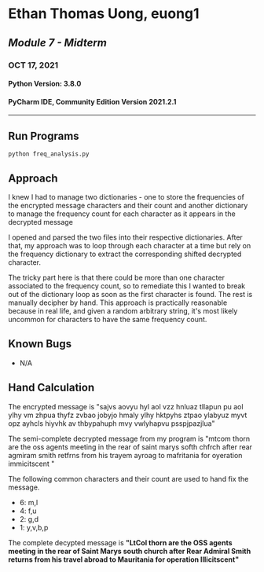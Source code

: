 # Ethan Thomas Uong, euong1

## _Module 7 - Midterm_

### OCT 17, 2021

#### Python Version: 3.8.0

#### PyCharm IDE, Community Edition Version 2021.2.1

---

## Run Programs

```
python freq_analysis.py
```

## Approach

I knew I had to manage two dictionaries - one to store the frequencies of the encrypted message characters and their
count and another dictionary to manage the frequency count for each character as it appears in the decrypted message

I opened and parsed the two files into their respective dictionaries. After that, my approach was to loop through each
character at a time but rely on the frequency dictionary to extract the corresponding shifted decrypted character.

The tricky part here is that there could be more than one character associated to the frequency count, so to remediate
this I wanted to break out of the dictionary loop as soon as the first character is found. The rest is manually decipher
by hand. This approach is practically reasonable because in real life, and given a random arbitrary string, it's most
likely uncommon for characters to have the same frequency count.

## Known Bugs

- N/A

## Hand Calculation

The encrypted message is "sajvs aovyu hyl aol vzz hnluaz tllapun pu aol ylhy vm zhpua thyfz zvbao jobyjo hmaly ylhy
hktpyhs ztpao ylabyuz myvt opz ayhcls hiyvhk av thbypahuph mvy vwlyhapvu psspjpazjlua"

The semi-complete decrypted message from my program is "mtcom thorn are the oss agents meeting in the rear of saint
marys softh chfrch after rear agmiram smith retfrns from his trayem ayroag to mafritania for oyeration immicitscent
"

The following common characters and their count are used to hand fix the message.

* 6: m,l
* 4: f,u
* 2: g,d
* 1: y,v,b,p

The complete decypted message is **"LtCol thorn are the OSS agents meeting in the rear of Saint Marys south church after
Rear Admiral Smith returns from his travel abroad to Mauritania for operation Illicitscent"**